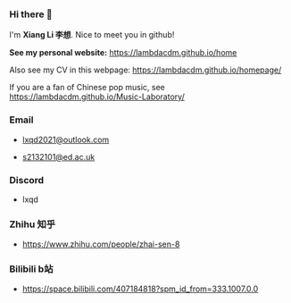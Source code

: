 ### Hi there 👋

I'm **Xiang Li 李想**. Nice to meet you in github!

**See my personal website:** https://lambdacdm.github.io/home 

Also see my CV in this webpage: https://lambdacdm.github.io/homepage/

If you are a fan of Chinese pop music, see https://lambdacdm.github.io/Music-Laboratory/

### Email

* lxqd2021@outlook.com

* s2132101@ed.ac.uk

### Discord

* lxqd

### Zhihu 知乎

* https://www.zhihu.com/people/zhai-sen-8

### Bilibili b站

* https://space.bilibili.com/407184818?spm_id_from=333.1007.0.0
